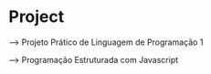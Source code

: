 # Project
--> Projeto Prático de Linguagem de Programação 1 

--> Programação Estruturada com Javascript
